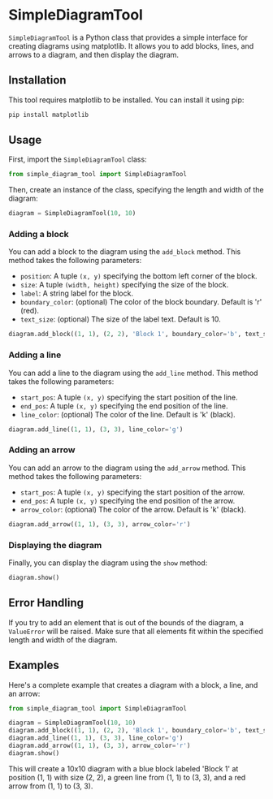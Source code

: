 # SimpleDiagramTool

`SimpleDiagramTool` is a Python class that provides a simple interface for creating diagrams using matplotlib. It allows you to add blocks, lines, and arrows to a diagram, and then display the diagram.

## Installation

This tool requires matplotlib to be installed. You can install it using pip:

```bash
pip install matplotlib
```

## Usage

First, import the `SimpleDiagramTool` class:

```python
from simple_diagram_tool import SimpleDiagramTool
```

Then, create an instance of the class, specifying the length and width of the diagram:

```python
diagram = SimpleDiagramTool(10, 10)
```

### Adding a block

You can add a block to the diagram using the `add_block` method. This method takes the following parameters:

- `position`: A tuple `(x, y)` specifying the bottom left corner of the block.
- `size`: A tuple `(width, height)` specifying the size of the block.
- `label`: A string label for the block.
- `boundary_color`: (optional) The color of the block boundary. Default is 'r' (red).
- `text_size`: (optional) The size of the label text. Default is 10.

```python
diagram.add_block((1, 1), (2, 2), 'Block 1', boundary_color='b', text_size=12)
```

### Adding a line

You can add a line to the diagram using the `add_line` method. This method takes the following parameters:

- `start_pos`: A tuple `(x, y)` specifying the start position of the line.
- `end_pos`: A tuple `(x, y)` specifying the end position of the line.
- `line_color`: (optional) The color of the line. Default is 'k' (black).

```python
diagram.add_line((1, 1), (3, 3), line_color='g')
```

### Adding an arrow

You can add an arrow to the diagram using the `add_arrow` method. This method takes the following parameters:

- `start_pos`: A tuple `(x, y)` specifying the start position of the arrow.
- `end_pos`: A tuple `(x, y)` specifying the end position of the arrow.
- `arrow_color`: (optional) The color of the arrow. Default is 'k' (black).

```python
diagram.add_arrow((1, 1), (3, 3), arrow_color='r')
```

### Displaying the diagram

Finally, you can display the diagram using the `show` method:

```python
diagram.show()
```

## Error Handling

If you try to add an element that is out of the bounds of the diagram, a `ValueError` will be raised. Make sure that all elements fit within the specified length and width of the diagram.

## Examples

Here's a complete example that creates a diagram with a block, a line, and an arrow:

```python
from simple_diagram_tool import SimpleDiagramTool

diagram = SimpleDiagramTool(10, 10)
diagram.add_block((1, 1), (2, 2), 'Block 1', boundary_color='b', text_size=12)
diagram.add_line((1, 1), (3, 3), line_color='g')
diagram.add_arrow((1, 1), (3, 3), arrow_color='r')
diagram.show()
```

This will create a 10x10 diagram with a blue block labeled 'Block 1' at position (1, 1) with size (2, 2), a green line from (1, 1) to (3, 3), and a red arrow from (1, 1) to (3, 3).